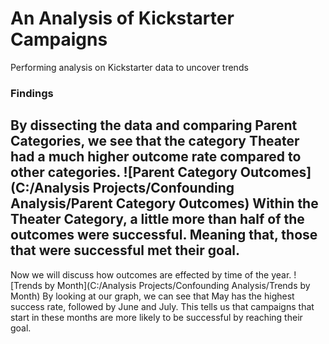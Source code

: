 # An Analysis of Kickstarter Campaigns
Performing analysis on Kickstarter data to uncover trends
### Findings
By dissecting the data and comparing Parent Categories, we see that the category Theater had a much higher outcome rate compared to other categories.
![Parent Category Outcomes](C:/Analysis Projects/Confounding Analysis/Parent Category Outcomes)
Within the Theater Category, a little more than half of the outcomes were successful. Meaning that, those that were successful met their goal.
---
Now we will discuss how outcomes are effected by time of the year.
![Trends by Month](C:/Analysis Projects/Confounding Analysis/Trends by Month)
By looking at our graph, we can see that May has the highest success rate, followed by June and July. This tells us that campaigns that start in these months are more likely to be successful by reaching their goal.
